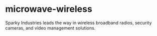 microwave-wireless
==================

Sparky Industries leads the way in wireless broadband radios, security cameras, and video management solutions.

